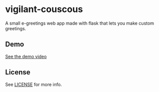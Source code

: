 # vigilant-couscous

A small e-greetings web app made with flask that lets you make custom greetings.

## Demo

[See the demo video](demo.mp4)

## License

See [LICENSE](LICENSE) for more info.


